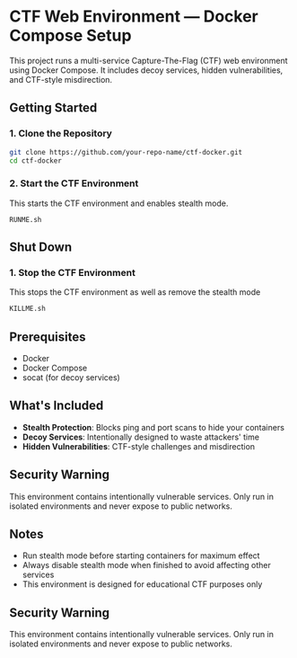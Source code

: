# CTF Web Environment — Docker Compose Setup

This project runs a multi-service Capture-The-Flag (CTF) web environment using Docker Compose. It includes decoy services, hidden vulnerabilities, and CTF-style misdirection.

## Getting Started

### 1. Clone the Repository
```bash
git clone https://github.com/your-repo-name/ctf-docker.git
cd ctf-docker
```

### 2. Start the CTF Environment
This starts the CTF environment and enables stealth mode.
```bas
RUNME.sh
```

## Shut Down

### 1. Stop the CTF Environment
This stops the CTF environment as well as remove the stealth mode
```bash
KILLME.sh
```

## Prerequisites

- Docker
- Docker Compose
- socat (for decoy services)

## What's Included

- **Stealth Protection**: Blocks ping and port scans to hide your containers
- **Decoy Services**: Intentionally designed to waste attackers' time
- **Hidden Vulnerabilities**: CTF-style challenges and misdirection

## Security Warning

This environment contains intentionally vulnerable services. Only run in isolated environments and never expose to public networks.

## Notes

- Run stealth mode before starting containers for maximum effect
- Always disable stealth mode when finished to avoid affecting other services
- This environment is designed for educational CTF purposes only

## Security Warning

This environment contains intentionally vulnerable services. Only run in isolated environments and never expose to public networks.

